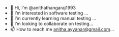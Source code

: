 - 👋 Hi, I’m @anithathangaraj1993
- 👀 I’m interested in software testing ...
- 🌱 I’m currently learning manual testing ...
- 💞️ I’m looking to collaborate on testing...
- 📫 How to reach me anitha.ayyanar@gmail.com...

<!---
anithathangaraj1993/anithathangaraj1993 is a ✨ special ✨ repository because its `README.md` (this file) appears on your GitHub profile.
You can click the Preview link to take a look at your changes.
--->
